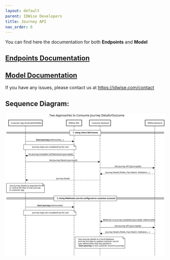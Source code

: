 ```yaml
---
layout: default
parent: IDWise Developers
title: Journey API 
nav_order: 6
---
```


You can find here the documentation for both **Endpoints** and **Model**
## [Endpoints Documentation](https://idwi.se/journey-api-v2)


## [Model Documentation](https://idwi.se/journey-model-v2)


If you have any issues, please contact us at https://idwise.com/contact

## Sequence Diagram:

![download (3)](https://raw.githubusercontent.com/idwise/idwise.github.io/main/assets/api-seq-diagram.svg)
